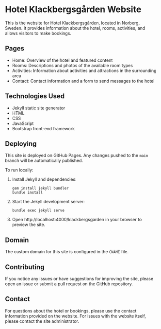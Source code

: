 # Hotel Klackbergsgården Website

This is the website for Hotel Klackbergsgården, located in Norberg, Sweden. It provides information about the hotel, rooms, activities, and allows visitors to make bookings.

## Pages

- Home: Overview of the hotel and featured content
- Rooms: Descriptions and photos of the available room types 
- Activities: Information about activities and attractions in the surrounding area
- Contact: Contact information and a form to send messages to the hotel

## Technologies Used

- Jekyll static site generator
- HTML
- CSS
- JavaScript
- Bootstrap front-end framework

## Deploying 

This site is deployed on GitHub Pages. Any changes pushed to the `main` branch will be automatically published.

To run locally:

1. Install Jekyll and dependencies:
   ```
   gem install jekyll bundler
   bundle install
   ```

2. Start the Jekyll development server:
   ```
   bundle exec jekyll serve
   ```

3. Open http://localhost:4000/klackbergsgarden in your browser to preview the site.

## Domain

The custom domain for this site is configured in the `CNAME` file.

## Contributing

If you notice any issues or have suggestions for improving the site, please open an issue or submit a pull request on the GitHub repository.

## Contact

For questions about the hotel or bookings, please use the contact information provided on the website. For issues with the website itself, please contact the site administrator. 